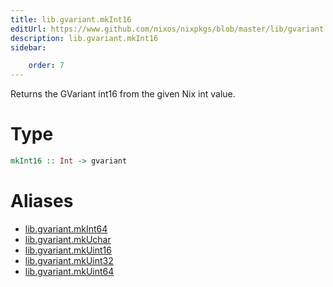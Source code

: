 ```yaml
---
title: lib.gvariant.mkInt16
editUrl: https://www.github.com/nixos/nixpkgs/blob/master/lib/gvariant.nix#L19C20
description: lib.gvariant.mkInt16
sidebar:

    order: 7
---
```


Returns the GVariant int16 from the given Nix int value.

# Type

```haskell
mkInt16 :: Int -> gvariant
```


# Aliases

- [lib.gvariant.mkInt64](/nix-doc-comments/reference/lib/gvariant/lib-gvariant-mkInt64)
- [lib.gvariant.mkUchar](/nix-doc-comments/reference/lib/gvariant/lib-gvariant-mkUchar)
- [lib.gvariant.mkUint16](/nix-doc-comments/reference/lib/gvariant/lib-gvariant-mkUint16)
- [lib.gvariant.mkUint32](/nix-doc-comments/reference/lib/gvariant/lib-gvariant-mkUint32)
- [lib.gvariant.mkUint64](/nix-doc-comments/reference/lib/gvariant/lib-gvariant-mkUint64)



